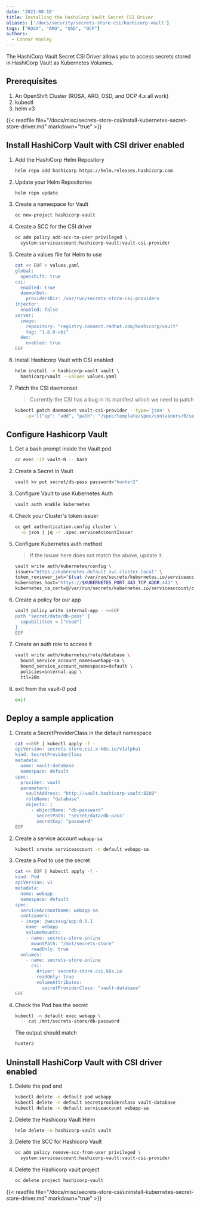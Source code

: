 ```yaml
---
date: '2021-08-18'
title: Installing the HashiCorp Vault Secret CSI Driver
aliases: ['/docs/security/secrets-store-csi/hashicorp-vault']
tags: ["ROSA", "ARO", "OSD", "OCP"]
authors:
  - Connor Wooley
---
```


The HashiCorp Vault Secret CSI Driver allows you to access secrets stored in HashiCorp Vault as Kubernetes Volumes.

## Prerequisites

1. An OpenShift Cluster (ROSA, ARO, OSD, and OCP 4.x all work)
1. kubectl
1. helm v3

{{< readfile file="/docs/misc/secrets-store-csi/install-kubernetes-secret-store-driver.md" markdown="true" >}}

## Install HashiCorp Vault with CSI driver enabled

1. Add the HashiCorp Helm Repository

    ```bash
    helm repo add hashicorp https://helm.releases.hashicorp.com
    ```

1. Update your Helm Repositories

    ```bash
    helm repo update
    ```

1. Create a namespace for Vault

    ```bash
    oc new-project hashicorp-vault
    ```

1. Create a SCC for the CSI driver

    ```bash
    oc adm policy add-scc-to-user privileged \
      system:serviceaccount:hashicorp-vault:vault-csi-provider
    ```

1. Create a values file for Helm to use

    ```bash
    cat << EOF > values.yaml
    global:
      openshift: true
    csi:
      enabled: true
      daemonSet:
        providersDir: /var/run/secrets-store-csi-providers
    injector:
      enabled: false
    server:
      image:
        repository: "registry.connect.redhat.com/hashicorp/vault"
        tag: "1.8.0-ubi"
      dev:
        enabled: true
    EOF
    ```

1. Install Hashicorp Vault with CSI enabled

    ```bash
    helm install -n hashicorp-vault vault \
      hashicorp/vault --values values.yaml
    ```

1. Patch the CSI daemonset

    > Currently the CSI has a bug in its manifest which we need to patch

    ```bash
    kubectl patch daemonset vault-csi-provider --type='json' \
        -p='[{"op": "add", "path": "/spec/template/spec/containers/0/securityContext", "value": {"privileged": true} }]'
    ```

## Configure Hashicorp Vault

1. Get a bash prompt inside the Vault pod

    ```bash
    oc exec -it vault-0 -- bash
    ```

1. Create a Secret in Vault

    ```bash
    vault kv put secret/db-pass password="hunter2"
    ```

1. Configure Vault to use Kubernetes Auth

    ```bash
    vault auth enable kubernetes
    ```

1. Check your Cluster's token issuer

    ```bash
    oc get authentication.config cluster \
      -o json | jq -r .spec.serviceAccountIssuer
    ```

1. Configure Kubernetes auth method

    > If the issuer here does not match the above, update it.

    ```bash
    vault write auth/kubernetes/config \
    issuer="https://kubernetes.default.svc.cluster.local" \
    token_reviewer_jwt="$(cat /var/run/secrets/kubernetes.io/serviceaccount/token)" \
    kubernetes_host="https://$KUBERNETES_PORT_443_TCP_ADDR:443" \
    kubernetes_ca_cert=@/var/run/secrets/kubernetes.io/serviceaccount/ca.crt
    ```

1. Create a policy for our app

    ```bash
    vault policy write internal-app - <<EOF
    path "secret/data/db-pass" {
      capabilities = ["read"]
    }
    EOF
    ```

1. Create an auth role to access it

    ```bash
    vault write auth/kubernetes/role/database \
      bound_service_account_names=webapp-sa \
      bound_service_account_namespaces=default \
      policies=internal-app \
      ttl=20m
    ```

1. exit from the vault-0 pod

    ```bash
    exit
    ```

## Deploy a sample application

1. Create a SecretProviderClass in the default namespace

    ```bash
    cat <<EOF | kubectl apply -f -
    apiVersion: secrets-store.csi.x-k8s.io/v1alpha1
    kind: SecretProviderClass
    metadata:
      name: vault-database
      namespace: default
    spec:
      provider: vault
      parameters:
        vaultAddress: "http://vault.hashicorp-vault:8200"
        roleName: "database"
        objects: |
          - objectName: "db-password"
            secretPath: "secret/data/db-pass"
            secretKey: "password"
    EOF
    ```

1. Create a service account `webapp-sa`

    ```bash
    kubectl create serviceaccount -n default webapp-sa
    ```

1. Create a Pod to use the secret

    ```bash
    cat << EOF | kubectl apply -f -
    kind: Pod
    apiVersion: v1
    metadata:
      name: webapp
      namespace: default
    spec:
      serviceAccountName: webapp-sa
      containers:
      - image: jweissig/app:0.0.1
        name: webapp
        volumeMounts:
        - name: secrets-store-inline
          mountPath: "/mnt/secrets-store"
          readOnly: true
      volumes:
        - name: secrets-store-inline
          csi:
            driver: secrets-store.csi.k8s.io
            readOnly: true
            volumeAttributes:
              secretProviderClass: "vault-database"
    EOF
    ```

1. Check the Pod has the secret

    ```bash
    kubectl -n default exec webapp \
      -- cat /mnt/secrets-store/db-password
    ```

    The output should match

    ```bash
    hunter2
    ```

## Uninstall HashiCorp Vault with CSI driver enabled

1. Delete the pod and

    ```bash
    kubectl delete -n default pod webapp
    kubectl delete -n default secretproviderclass vault-database
    kubectl delete -n default serviceaccount webapp-sa
    ```

1. Delete the Hashicorp Vault Helm

    ```bash
    helm delete -n hashicorp-vault vault
    ```

1. Delete the SCC for Hashicorp Vault

    ```bash
    oc adm policy remove-scc-from-user privileged \
      system:serviceaccount:hashicorp-vault:vault-csi-provider
    ```

1. Delete the Hashicorp vault project

    ```bash
    oc delete project hashicorp-vault
    ```

{{< readfile file="/docs/misc/secrets-store-csi/uninstall-kubernetes-secret-store-driver.md" markdown="true" >}}
